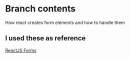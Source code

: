 # Branch contents

How react creates form elements and how to handle them

## I used these as reference

[ReactJS Forms](https://reactjs.org/docs/forms.html)
